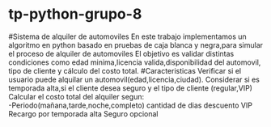 # tp-python-grupo-8
#Sistema de alquiler de automoviles
En este trabajo implementamos un algoritmo en python basado en pruebas de caja blanca y negra,para simular el proceso de alquiler de automoviles
El objetivo es validar distintas condiciones como edad minima,licencia valida,disponibilidad del automovil, tipo de cliente y cálculo del costo total.
#Caracteristicas
Verificar si el usuario puede alquilar un automovil(edad,licencia,ciudad).
Considerar si es temporada alta,si el cliente desea seguro  y el tipo de cliente (regular,VIP)
Calcular el costo total del alquiler segun:  
-Periodo(mañana,tarde,noche,completo)
cantidad de dias
descuento VIP
Recargo por temporada alta
Seguro opcional
